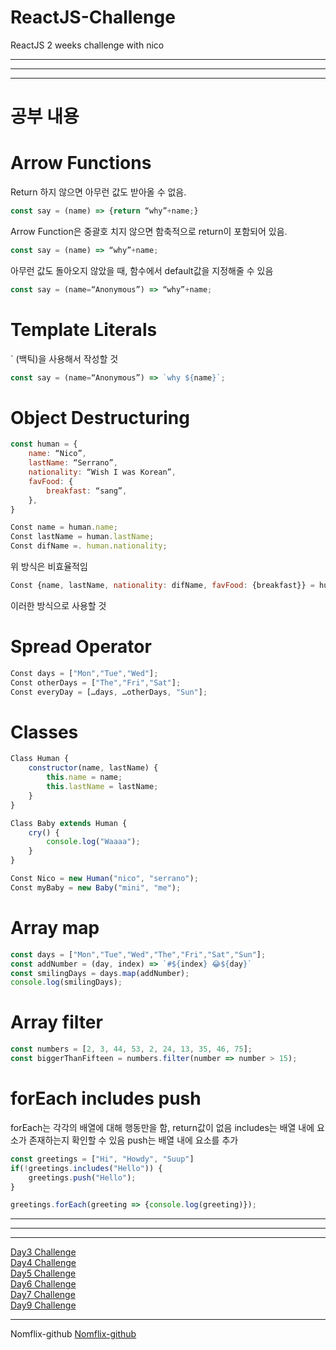 # ReactJS-Challenge
 ReactJS 2 weeks challenge with nico

---
---
---

# 공부 내용

# Arrow Functions
Return 하지 않으면 아무런 값도 받아올 수 없음. 
```javascript
const say = (name) => {return “why”+name;}
```
Arrow Function은 중괄호 치지 않으면 함축적으로 return이 포함되어 있음.
```javascript
const say = (name) => “why”+name;
```
아무런 값도 돌아오지 않았을 때, 함수에서 default값을 지정해줄 수 있음 
```javascript
const say = (name=“Anonymous”) => “why”+name;
```

# Template Literals
` (백틱)을 사용해서 작성할 것 
```javascript
const say = (name=“Anonymous”) => `why ${name}`;
```

# Object Destructuring
```javascript
const human = {
	name: “Nico”,
	lastName: “Serrano”,
	nationality: “Wish I was Korean”,
	favFood: {
		breakfast: “sang”,
	},
}

Const name = human.name;
Const lastName = human.lastName;
Const difName =. human.nationality;
```
위 방식은 비효율적임

```javascript
Const {name, lastName, nationality: difName, favFood: {breakfast}} = human;
```
이러한 방식으로 사용할 것

# Spread Operator
```javascript
Const days = ["Mon","Tue","Wed"];
Const otherDays = ["The","Fri","Sat"];
Const everyDay = […days, …otherDays, "Sun"];
```

# Classes
```javascript
Class Human {
	constructor(name, lastName) {
		this.name = name;
		this.lastName = lastName;
	}
}

Class Baby extends Human {
	cry() {
		console.log("Waaaa");
	}
}

Const Nico = new Human("nico", "serrano");
Const myBaby = new Baby("mini", "me");
```

# Array map
```javascript
const days = ["Mon","Tue","Wed","The","Fri","Sat","Sun"];
const addNumber = (day, index) => `#${index} 😂${day}`
const smilingDays = days.map(addNumber);
console.log(smilingDays);
```

# Array filter
```javascript
const numbers = [2, 3, 44, 53, 2, 24, 13, 35, 46, 75];
const biggerThanFifteen = numbers.filter(number => number > 15);
```

# forEach includes push
forEach는 각각의 배열에 대해 행동만을 함, return값이 없음
includes는 배열 내에 요소가 존재하는지 확인할 수 있음
push는 배열 내에 요소를 추가
```javascript
const greetings = ["Hi", "Howdy", "Suup"]
if(!greetings.includes("Hello")) {
    greetings.push("Hello");
}

greetings.forEach(greeting => {console.log(greeting)});
```

---
---
---

<a href="https://codesandbox.io/s/day-three-blueprint-forked-wgkvb?file=/src/Components/App.js"> Day3 Challenge </a><br/>
<a href="https://codesandbox.io/s/day-four-solution-forked-9zdkd"> Day4 Challenge </a><br/>
<a href="https://codesandbox.io/s/day-five-blueprint-forked-o4p4i"> Day5 Challenge </a><br/>
<a href="https://codesandbox.io/s/day-six-solution-forked-vfxl2"> Day6 Challenge </a><br/>
<a href="https://codesandbox.io/s/day-seven-blueprint-forked-4vi1e"> Day7 Challenge </a><br/>
<a href="https://codesandbox.io/s/day-seven-blueprint-forked-ieo20"> Day9 Challenge </a><br/>


---
Nomflix-github
<a href="https://youngilnoh.github.io">Nomflix-github</a>